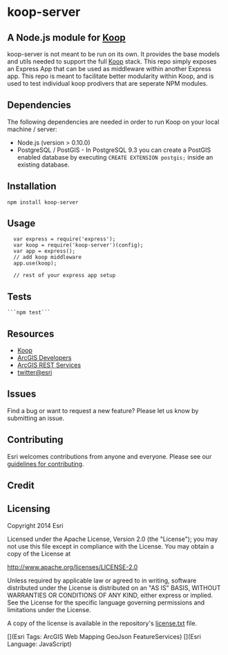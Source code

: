 # koop-server
## A Node.js module for [Koop](https://github.com/Esri/Koop) 

koop-server is not meant to be run on its own. It provides the base models and utils needed to support the full [Koop](https://github.com/Esri/Koop) stack. This repo simply exposes an Express App that can be used as middleware within another Express app. This repo is meant to facilitate better modularity within Koop, and is used to test individual koop prodivers that are seperate NPM modules. 

## Dependencies 
The following dependencies are needed in order to run Koop on your local machine / server: 
* Node.js (version > 0.10.0) 
* PostgreSQL / PostGIS - In PostgreSQL 9.3 you can create a PostGIS enabled database by executing `CREATE EXTENSION postgis;` inside an existing database. 

## Installation
  ```npm install koop-server```

## Usage

  ```
    var express = require('express');
    var koop = require('koop-server')(config);
    var app = express();
    // add koop middleware
    app.use(koop);

    // rest of your express app setup 
  ```

## Tests 

    ```npm test```  


## Resources
* [Koop](https://github.com/Esri/Koop)
* [ArcGIS Developers](http://developers.arcgis.com)
* [ArcGIS REST Services](http://resources.arcgis.com/en/help/arcgis-rest-api/)
* [twitter@esri](http://twitter.com/esri)

## Issues
Find a bug or want to request a new feature?  Please let us know by submitting an issue.

## Contributing
Esri welcomes contributions from anyone and everyone. Please see our [guidelines for contributing](https://github.com/esri/contributing).

## Credit

## Licensing
Copyright 2014 Esri

Licensed under the Apache License, Version 2.0 (the "License");
you may not use this file except in compliance with the License.
You may obtain a copy of the License at

   http://www.apache.org/licenses/LICENSE-2.0

Unless required by applicable law or agreed to in writing, software
distributed under the License is distributed on an "AS IS" BASIS,
WITHOUT WARRANTIES OR CONDITIONS OF ANY KIND, either express or implied.
See the License for the specific language governing permissions and
limitations under the License.

A copy of the license is available in the repository's [license.txt]( https://raw.github.com/Esri/esri-leaflet/master/license.txt) file.

[](Esri Tags: ArcGIS Web Mapping GeoJson FeatureServices)
[](Esri Language: JavaScript)
